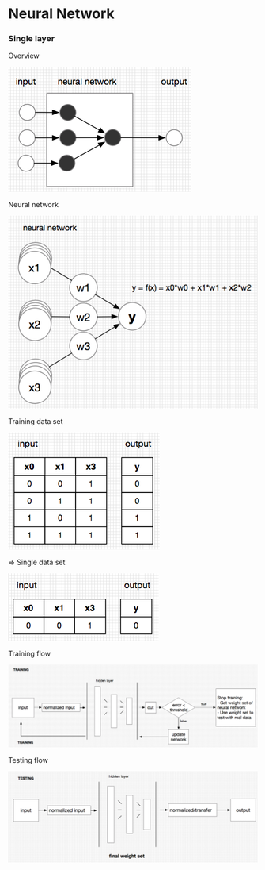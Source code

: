 # Neural Network

### Single layer

Overview

![Preview](readme/overview.png)

Neural network

![Preview](readme/neural_network.png)

Training data set

![Preview](readme/training_set.png)

=> Single data set

![Preview](readme/single_set.png)

Training flow

![Preview](readme/training_flow.png)

Testing flow

![Preview](readme/testing_flow.png)

